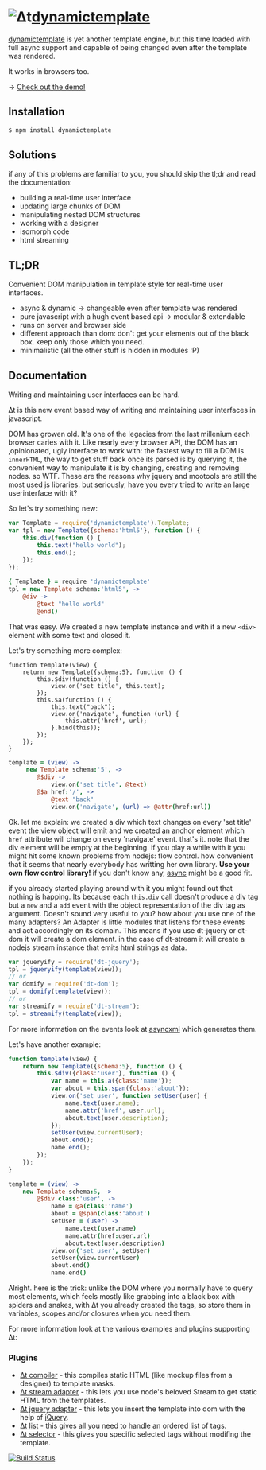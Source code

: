 # ![Δt](https://s3.amazonaws.com/cloud.ohloh.net/attachments/49947/%CE%94t_med.png)[dynamictemplate](http://dodo.github.com/node-dynamictemplate/)



[dynamictemplate](http://dodo.github.com/node-dynamictemplate/) is yet
another template engine, but this time loaded with full async support
and capable of being changed even after the template was rendered.

It works in browsers too.

→ [Check out the demo!](http://dodo.github.com/node-dynamictemplate/example/circles.html)

## Installation

```bash
$ npm install dynamictemplate
```

## Solutions

if any of this problems are familiar to you, you should skip the tl;dr and read the documentation:

 * building a real-time user interface
 * updating large chunks of DOM
 * manipulating nested DOM structures
 * working with a designer
 * isomorph code
 * html streaming


## TL;DR

Convenient DOM manipulation in template style for real-time user interfaces.

 * async & dynamic → changeable even after template was rendered
 * pure javascript with a hugh event based api → modular & extendable
 * runs on server and browser side
 * different approach than dom: don't get your elements out of the black box. keep only those which you need.
 * minimalistic (all the other stuff is hidden in modules :P)

## Documentation


Writing and maintaining user interfaces can be hard.

Δt is this new event based way of writing and maintaining user interfaces in javascript.

DOM has growen old. It's one of the legacies from the last millenium each browser caries with it.
Like nearly every browser API, the DOM has an ,opinionated, ugly interface to work with:
the fastest way to fill a DOM is `innerHTML`, the way to get stuff back once its parsed is by querying it, the convenient way to manipulate it is by changing, creating and removing nodes. so WTF.
These are the reasons why jquery and mootools are still the most used js libraries. but seriously, have you every tried to write an large userinterface with it?

So let's try something new:

```javascript
var Template = require('dynamictemplate').Template;
var tpl = new Template({schema:'html5'}, function () {
    this.div(function () {
        this.text("hello world");
        this.end();
    });
});
```

```coffeescript
{ Template } = require 'dynamictemplate'
tpl = new Template schema:'html5', ->
    @div ->
        @text "hello world"
        @end()
```

That was easy. We created a new template instance and with it a new `<div>` element with some text and closed it.

Let's try something more complex:

```javascipt
function template(view) {
    return new Template({schema:5}, function () {
        this.$div(function () {
            view.on('set title', this.text);
        });
        this.$a(function () {
            this.text("back");
            view.on('navigate', function (url) {
                this.attr('href', url);
            }.bind(this));
        });
    });
}
```

```coffeescript
template = (view) ->
     new Template schema:'5', ->
        @$div ->
            view.on('set title', @text)
        @$a href:'/', ->
            @text "back"
            view.on('navigate', (url) => @attr(href:url))
```

Ok. let me explain: we created a div which text changes on every 'set title' event the view object will emit and we created an anchor element which `href` attribute will change on every 'navigate' event. that's it.
note that the div element will be empty at the beginning.
if you play a while with it you might hit some known problems from nodejs: flow control. how convenient that it seems that nearly everybody has writting her own library. **Use your own flow control library!**
if you don't know any, [async](https://github.com/caolan/async#readme) might be a good fit.

if you already started playing around with it you might found out that nothing is happing. Its because each `this.div` call doesn't produce a div tag but a `new` and a `add` event with the object representation of the div tag as argument. Doesn't sound very useful to you? how about you use one of the many adapters? An Adapter is little modules that listens for these events and act accordingly on its domain. This means if you use dt-jquery or dt-dom it will create a dom element. in the case of dt-stream it will create a nodejs stream instance that emits html strings as data.

```javascript
var jqueryify = require('dt-jquery');
tpl = jqueryify(template(view));
// or
var domify = require('dt-dom');
tpl = domify(template(view));
// or
var streamify = require('dt-stream');
tpl = streamify(template(view));
```
For more information on the events look at [asyncxml](http://dodo.github.com/node-asyncxml/) which generates them.

Let's have another example:

```javascript
function template(view) {
    return new Template({schema:5}, function () {
        this.$div({class:'user'}, function () {
            var name = this.a({class:'name'});
            var about = this.span({class:'about'});
            view.on('set user', function setUser(user) {
                name.text(user.name);
                name.attr('href', user.url);
                about.text(user.description);
            });
            setUser(view.currentUser);
            about.end();
            name.end();
        });
    });
}
```

```coffeescript
template = (view) ->
    new Template schema:5, ->
        @$div class:'user', ->
            name = @a(class:'name')
            about = @span(class:'about')
            setUser = (user) ->
                name.text(user.name)
                name.attr(href:user.url)
                about.text(user.description)
            view.on('set user', setUser)
            setUser(view.currentUser)
            about.end()
            name.end()

```

Alright. here is the trick: unlike the DOM where you normally have to query most elements, which feels mostly like grabbing into a black box with spiders and snakes, with Δt you already created the tags, so store them in variables, scopes and/or closures when you need them.

For more information look at the various examples and plugins supporting Δt:

### Plugins

 * [Δt compiler](https://github.com/dodo/node-dt-compiler) - this compiles static HTML (like mockup files from a designer) to template masks.
 * [Δt stream adapter](https://github.com/dodo/node-dt-stream) - this lets you use node's beloved Stream to get static HTML from the templates.
 * [Δt jquery adapter](https://github.com/dodo/node-dt-jquery) - this lets you insert the template into dom with the help of [jQuery](http://jquery.com/).
 * [Δt list](https://github.com/dodo/node-dt-list) - this gives all you need to handle an ordered list of tags.
 * [Δt selector](https://github.com/dodo/node-dt-selector) - this gives you specific selected tags without modifing the template.


[![Build Status](https://secure.travis-ci.org/dodo/node-dynamictemplate.png)](http://travis-ci.org/dodo/node-dynamictemplate)

